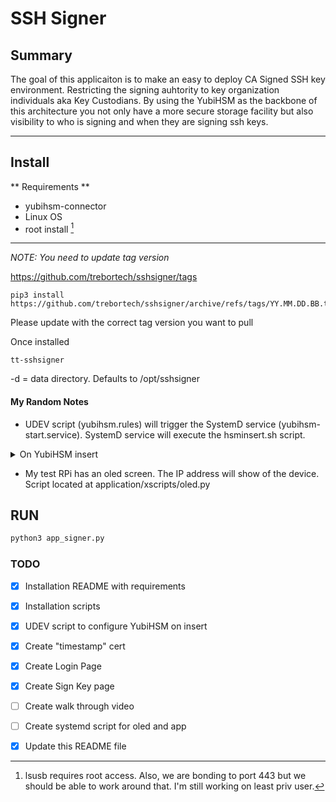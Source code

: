 # SSH Signer

## Summary

The goal of this applicaiton is to make an easy to deploy CA Signed SSH key environment. Restricting the signing auhtority to key organization individuals aka Key Custodians.
By using the YubiHSM as the backbone of this architecture you not only have a more secure storage facility but also visibility to who is signing and when they are signing ssh keys.

***

## Install

** Requirements **
- yubihsm-connector
- Linux OS
- root install [^root] 

***
*NOTE: You need to update tag version*

https://github.com/trebortech/sshsigner/tags

```
pip3 install https://github.com/trebortech/sshsigner/archive/refs/tags/YY.MM.DD.BB.tar.gz
```
Please update with the correct tag version you want to pull

Once installed
```
tt-sshsigner
```

-d = data directory. Defaults to /opt/sshsigner


#### My Random Notes

- UDEV script (yubihsm.rules) will trigger the SystemD service (yubihsm-start.service). SystemD service will execute the hsminsert.sh script.

<details><summary>On YubiHSM insert</summary>

```mermaid

%%{init: {
  'theme':'base',
  'themeVariables': {
      'tertiaryColor': '#cccccc',
      'mainBkg': '#e3dada',
      'actorTextColor': '#b1b1b5',
      'actorBkg': '#0c8796',
      'signalColor': '#0c8796',
      'signalTextColor': '#b1b1b5',
      'sequenceNumberColor': '#b1b1b5'
      }
    }
  }%%


sequenceDiagram
  autonumber
  participant HSM
  participant UDEV
  Note over UDEV: /etc/udev/rules.d/yubihsm.rules
  participant SystemD
  Note over SystemD: /etc/systemd/system/yubihsm-start.service
  participant Script
  Note over Script: /usr/local/bin/hsminsert.sh

  HSM->>UDEV: Inserted
  UDEV->>SystemD: YubiHSM was inserted  
  SystemD->>Script: Run Script
  Script->>Script: Start service for inserted YubiHSM

```

</details>

- My test RPi has an oled screen. The IP address will show of the device. Script located at application/xscripts/oled.py


## RUN

```bash
python3 app_signer.py
```


### TODO

- [X] Installation README with requirements
- [X] Installation scripts
- [X] UDEV script to configure YubiHSM on insert
- [X] Create "timestamp" cert
- [X] Create Login Page
- [X] Create Sign Key page
- [ ] Create walk through video
- [ ] Create systemd script for oled and app
- [X] Update this README file



[^root]: lsusb requires root access. Also, we are bonding to port 443 but we should be able to work around that. I'm still working on least priv user.